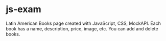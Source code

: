 # js-exam
Latin American Books page created with JavaScript, CSS, MockAPI. Each book has a name, description, price, image, etc. You can add and delete books. 
